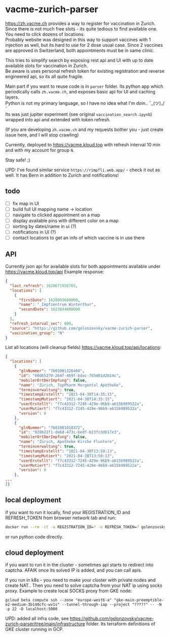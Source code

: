 # vacme-zurich-parser

https://zh.vacme.ch provides a way to register for vaccination in Zurich. Since there is not much free slots - its quite tedious to find available one. You need to click dozens of locations.   
Probably website was designed in this way to support vaccines with 1 injection as well, but its hard to use for 2 dose usual case. Since 2 vaccines are approved in Switzerland, both appointments must be in same clinic.

This tries to simplify search by exposing rest api and UI with up to date available slots for vaccination in Zurich.  
Be aware is uses personal refresh token for existing registration and reverse engineered api, so its all quite fragile.  

Main part if you want to reuse code is in `parser` folder. Its python app which periodically calls `zh.vacme.ch`, and exposes basic api for UI and caching layers.  
Python is not my primary language, so I have no idea what I'm doin.. ¯\_(ツ)_/¯  
Its was just jupiter experiment (see original `vaccination_search.ipynb`) wrapped into api and extended with token refresh.  

(If you are developing `zh.vacme.ch` and my requests bother you - just create issue here, and I will stop crawling)

Currently, deployed to https://vacme.kloud.top with refresh interval 10 min and with my account for group `N`.

Stay safe! ;)

UPD: I've found similar service `https://rimpfli.web.app/` - check it out as well. It has Bern in addition to Zurich and notifications! 

## todo
- [ ] fix map in UI
- [ ] build full UI mapping name -> location
- [ ] navigate to clicked appointment on a map
- [ ] display available pins with different color on a map
- [ ] sorting by dates/name in ui (?)
- [ ] notifications in UI (?)
- [ ] contact locations to get an info of which vaccine is in use there

## API

Currently json api for available slots for both appointments available under https://vacme.kloud.top/api
Example response: 
```json
{
  "last_refresh": 1620671956765,
  "locations": [
    {
      "firstDate": 1620993600000,
      "name": "_Impfzentrum Winterthur",
      "secondDate": 1623844800000
    }
  ],
  "refresh_interval_sec": 600,
  "source": "https://github.com/golonzovsky/vacme-zurich-parser",
  "vaccination_group": "N"
}
```

List all locations (will cleanup fields) https://vacme.kloud.top/api/locations: 
```json
{
  "locations": [
    {
      "glnNummer": "7601001326460",
      "id": "00d65270-264f-469f-bdac-765d01d2b14c",
      "mobilerOrtDerImpfung": false,
      "name": "Zürich, TopPharm Morgental Apotheke",
      "terminverwaltung": true,
      "timestampErstellt": "2021-04-30T14:35:15",
      "timestampMutiert": "2021-04-30T14:35:15",
      "userErstellt": "f7c43312-7245-429e-96b9-a615b989522a",
      "userMutiert": "f7c43312-7245-429e-96b9-a615b989522a",
      "version": 0
    },
    {
      "glnNummer": "7601001018372",
      "id": "028b22f1-de6d-473c-bedf-b23fc3db17e3",
      "mobilerOrtDerImpfung": false,
      "name": "Zürich, Apotheke Kirche Fluntern",
      "terminverwaltung": true,
      "timestampErstellt": "2021-04-30T13:59:13",
      "timestampMutiert": "2021-04-30T13:59:13",
      "userErstellt": "f7c43312-7245-429e-96b9-a615b989522a",
      "userMutiert": "f7c43312-7245-429e-96b9-a615b989522a",
      "version": 0
    },
...
]}
```

## local deployment
if you want to run it locally, find your REGISTRATION_ID and REFRESH_TOKEN from browser network tab and run:
```bash
docker run --rm -it -e REGISTRATION_ID=? -e REFRESH_TOKEN=? golonzovsky/vacme-parser
```

or run python code directly.

## cloud deployment
if you want to run it in the cluster - sometimes api starts to redirect into captcha. AFAIK once its solved IP is added, and you can call apis.  

If you run in k8s - you need to make your cluster with private nodes and create NAT.. Then you need to solve captcha from your NAT ip using socks proxy. Example to create local SOCKS proxy from GKE node:
```
gcloud beta compute ssh --zone "europe-west6-a" "gke-main-preemptible-e2-medium-3b140cfc-wv1s" --tunnel-through-iap --project "?????" -- -N -p 22 -D localhost:5000
```
UPD: added all infra code, see https://github.com/golonzovsky/vacme-zurich-parser/tree/main/infrastructure folder. Its terraform definitions of GKE cluster running in GCP. 

